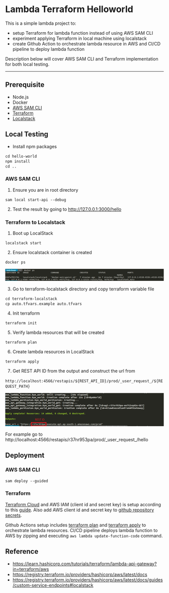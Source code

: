 # Lambda Terraform Helloworld

This is a simple lambda project to:

- setup Terraform for lambda function instead of using AWS SAM CLI
- experiment applying Terraform in local machine using localstack
- create Github Action to orchestrate lambda resource in AWS and CI/CD pipeline to deploy lambda function

Description below will cover AWS SAM CLI and Terraform implementation for both local testing.

---

## Prerequisite

- Node.js
- Docker
- [AWS SAM CLI](https://docs.aws.amazon.com/serverless-application-model/latest/developerguide/serverless-sam-cli-install.html)
- [Terraform](https://learn.hashicorp.com/tutorials/terraform/install-cli)
- [Localstack](https://localstack.cloud/)

## Local Testing

- Install npm packages

```
cd hello-world
npm install
cd ..
```

### AWS SAM CLI
1. Ensure you are in root directory

```
sam local start-api --debug
```

2. Test the result by going to http://127.0.0.1:3000/hello

### Terraform to Localstack

1. Boot up LocalStack
```
localstack start
```

2. Ensure localstack container is created
```
docker ps
```
![Alt text](images/localstack-container-check.PNG)

3. Go to terraform-localstack directory and copy terraform variable file
```
cd terraform-localstack
cp auto.tfvars.example auto.tfvars
```

4. Init terraform
```
terraform init
```

5. Verify lambda resources that will be created
```
terraform plan
```

6. Create lambda resources in LocalStack
```
terraform apply
```

7. Get REST API ID from the output and construct the url from

`http://localhost:4566/restapis/${REST_API_ID}/prod/_user_request_/${REQUEST_PATH}`

![Alt text](images/terraform-output.png)

For example go to http://localhost:4566/restapis/r37nr953pa/prod/\_user_request\_/hello

## Deployment

### AWS SAM CLI
```
sam deploy --guided
```

### Terraform

[Terraform Cloud](https://app.terraform.io/app) and AWS IAM (client id and secret key) is setup according to this [guide](https://learn.hashicorp.com/tutorials/terraform/github-actions). Also add AWS client id and secret key to [github repository secrets](https://docs.github.com/en/actions/security-guides/encrypted-secrets).

Github Actions setup includes [terraform plan](.github/workflows/terraform-plan.yaml) and [terraform apply](.github/workflows/terraform-apply.yaml) to orchestrate lambda resources. CI/CD pipeline deploys lambda function to AWS by zipping and executing `aws lambda update-function-code` command.

## Reference

- https://learn.hashicorp.com/tutorials/terraform/lambda-api-gateway?in=terraform/aws
- https://registry.terraform.io/providers/hashicorp/aws/latest/docs
- https://registry.terraform.io/providers/hashicorp/aws/latest/docs/guides/custom-service-endpoints#localstack
